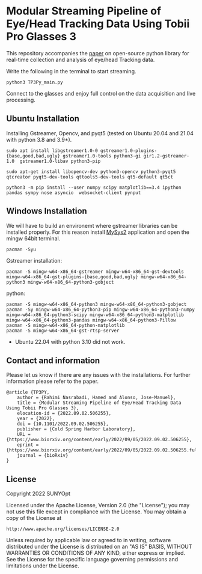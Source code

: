 # Modular Streaming Pipeline of Eye/Head Tracking Data Using Tobii Pro Glasses 3
This repository accompanies the [paper](https://www.biorxiv.org/content/10.1101/2022.09.02.506255v1) on open-source python library for real-time collection and analysis of eye/head Tracking data.   

Write the following in the terminal to start streaming. 
```
python3 TP3Py_main.py
```
Connect to the glasses and enjoy full control on the data acquisition and live processing. 

## Ubuntu Installation
Installing Gstreamer, Opencv, and pyqt5 (tested on Ubuntu 20.04 and 21.04 with python 3.8 and 3.9*).  
```
sudo apt install libgstreamer1.0-0 gstreamer1.0-plugins-{base,good,bad,ugly} gstreamer1.0-tools python3-gi gir1.2-gstreamer-1.0  gstreamer1.0-libav python3-pip  

sudo apt-get install libopencv-dev python3-opencv python3-pyqt5 qtcreator pyqt5-dev-tools qttools5-dev-tools qt5-default qt5ct

python3 -m pip install --user numpy scipy matplotlib==3.4 ipython pandas sympy nose asyncio  websocket-client pynput 
```
## Windows Installation 
We will have to build an environemt where gstreamer libraries can be installed properly. For this reason install [MySys2](https://www.msys2.org/) application and open the mingw 64bit terminal. 
```
pacman -Syu 
```
Gstreamer installation:
```
pacman -S mingw-w64-x86_64-gstreamer mingw-w64-x86_64-gst-devtools mingw-w64-x86_64-gst-plugins-{base,good,bad,ugly} mingw-w64-x86_64-python3 mingw-w64-x86_64-python3-gobject
```
python:
```
pacman -S mingw-w64-x86_64-python3 mingw-w64-x86_64-python3-gobject
pacman -Sy mingw-w64-x86_64-python3-pip mingw-w64-x86_64-python3-numpy mingw-w64-x86_64-python3-scipy mingw-w64-x86_64-python3-matplotlib mingw-w64-x86_64-python3-pandas mingw-w64-x86_64-python3-Pillow
pacman -S mingw-w64-x86_64-python-matplotlib
pacman -S mingw-w64-x86_64-gst-rtsp-server
```
* Ubuntu 22.04 with python 3.10 did not work. 
## Contact and information 
Please let us know if there are any issues with the installations. For further information please refer to the paper.

```
@article {TP3PY,
	author = {Rahimi Nasrabadi, Hamed and Alonso, Jose-Manuel},
	title = {Modular Streaming Pipeline of Eye/Head Tracking Data Using Tobii Pro Glasses 3},
	elocation-id = {2022.09.02.506255},
	year = {2022},
	doi = {10.1101/2022.09.02.506255},
	publisher = {Cold Spring Harbor Laboratory},
	URL = {https://www.biorxiv.org/content/early/2022/09/05/2022.09.02.506255},
	eprint = {https://www.biorxiv.org/content/early/2022/09/05/2022.09.02.506255.full.pdf},
	journal = {bioRxiv}
}
```

## License
Copyright 2022 SUNYOpt

Licensed under the Apache License, Version 2.0 (the "License");
you may not use this file except in compliance with the License.
You may obtain a copy of the License at

    http://www.apache.org/licenses/LICENSE-2.0

Unless required by applicable law or agreed to in writing, software
distributed under the License is distributed on an "AS IS" BASIS,
WITHOUT WARRANTIES OR CONDITIONS OF ANY KIND, either express or implied.
See the License for the specific language governing permissions and
limitations under the License.


